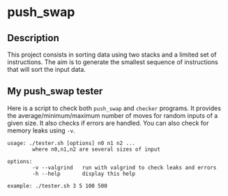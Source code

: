 # push_swap

## Description
This project consists in sorting data using two stacks and a limited set of instructions. The aim is to generate the smallest sequence of instructions that will sort the input data.

## My push_swap tester
Here is a script to check both `push_swap` and `checker` programs. It provides the average/minimum/maximum number of moves for random inputs of a given size. It also checks if errors are handled. You can also check for memory leaks using `-v`.
```
usage: ./tester.sh [options] n0 n1 n2 ...
        where n0,n1,n2 are several sizes of input

options:
        -v --valgrind   run with valgrind to check leaks and errors
        -h --help       display this help

example: ./tester.sh 3 5 100 500
```
